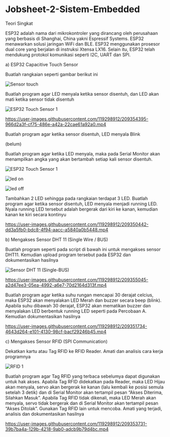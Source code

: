 # Jobsheet-2-Sistem-Embedded


Teori Singkat


ESP32 adalah nama dari mikrokontroler yang dirancang oleh perusahaan 
yang berbasis di Shanghai, China yakni Espressif Systems. ESP32 menawarkan 
solusi jaringan WiFi dan BLE. ESP32 menggunakan prosesor dual core yang 
berjalan di instruksi Xtensa LX16. Selain itu, ESP32 telah mendukung protokol 
komunikasi seperti I2C, UART dan SPI.


a) ESP32 Capacitive Touch Sensor


Buatlah rangkaian seperti gambar berikut ini


![Sensor touch ](https://user-images.githubusercontent.com/119298912/209354180-a6b99471-e107-41c5-9ce3-3f6a3f21cebc.jpg)




Buatlah program agar LED menyala ketika sensor disentuh, dan LED akan 
mati ketika sensor tidak disentuh


![ESP32 Touch Sensor 1](https://user-images.githubusercontent.com/119298912/209348701-e1dcca55-cc39-4d4f-b271-bdfb5126be42.jpg)



https://user-images.githubusercontent.com/119298912/209354395-966d2a3f-cf75-486e-a42a-22cae61a92a0.mp4




Buatlah program agar ketika sensor disentuh, LED menyala Blink

(belum)


Buatlah program agar ketika LED menyala, maka pada Serial Monitor akan 
menampilkan angka yang akan bertambah setiap kali sensor disentuh.


![ESP32 Touch Sensor 1](https://user-images.githubusercontent.com/119298912/209350004-b0053a02-7e0b-42ef-a286-3be57cb71db8.jpg)


![led on](https://user-images.githubusercontent.com/119298912/209350165-23a1bd4c-543b-4ee5-aec7-9765a599fa22.jpg)



![led off](https://user-images.githubusercontent.com/119298912/209350218-dba64553-d5ad-40a3-8799-6a27e78c29b7.jpg)


Tambahkan 2 LED sehingga pada rangkaian terdapat 3 LED. Buatlah 
program agar ketika sensor disentuh, LED menyala menjadi running LED. 
Nyala running LED tersebut adalah bergerak dari kiri ke kanan, kemudian 
kanan ke kiri secara kontinyu



https://user-images.githubusercontent.com/119298912/209350442-dd3a5fb0-bdc8-4f94-aacc-a5840a0b5448.mp4




b) Mengakses Sensor DHT 11 (Single Wire / BUS)



Buatlah program seperti pada script di bawah ini untuk mengakses sensor 
DHT11. Kemudian upload program tersebut pada ESP32 dan 
dokumentasikan hasilnya



![Sensor DHT 11 (Single-BUS)](https://user-images.githubusercontent.com/119298912/209351423-046e5243-0c51-4f68-a265-0beed103b91b.jpg)




https://user-images.githubusercontent.com/119298912/209355045-a2d47ee3-05ea-4992-a6e7-70d2164d313f.mp4



Buatlah program agar ketika suhu rungan mencapai 30 derajat celcius, maka 
ESP32 akan menyalakan LED Merah dan buzzer secara beep (blink). Apabila 
suhu dibawah 30 derajat, ESP32 akan mematikan buzzer dan menyalakan 
LED berbentuk running LED seperti pada Percobaan A. Kemudian 
dokumentasikan hasilnya



https://user-images.githubusercontent.com/119298912/209351734-4643d264-e101-4130-98cf-bacf29246b45.mp4



c) Mengakses Sensor RFID (SPI Communication)


Dekatkan kartu atau Tag RFID ke RFID Reader. Amati dan analisis cara kerja 
programnya



![RFID 1](https://user-images.githubusercontent.com/119298912/209353549-5b53dc57-3eb6-4f4e-b507-5c4194fafb23.jpg)



Buatlah program agar Tag RFID yang terbaca sebelumya dapat digunakan 
untuk hak akses. Apabila Tag RFID didekatkan pada Reader, maka LED 
Hijau akan menyala, servo akan bergerak ke kanan (lalu kembali ke posisi 
semula setelah 3 detik) dan di Serial Monitor akan tertampil pesan “Akses 
Diterima, Silahkan Masuk”. Apabila Tag RFID tidak dikenali, maka LED 
Merah akan menyala, servo tidak bergerak dan di Serial Monitor akan 
tertampil pesan “Akses Ditolak”. Gunakan Tag RFID lain untuk mencoba.
Amati yang terjadi, analisis dan dokumentasikan hasilnya



https://user-images.githubusercontent.com/119298912/209353731-39b7ba4a-129b-4218-9ab0-adcb9b79d4bc.mp4


